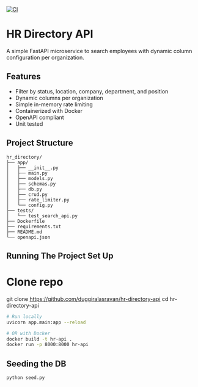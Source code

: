 [![CI](https://github.com/duggiralasravan/hr-directory-api/actions/workflows/ci.yml/badge.svg)](https://github.com/duggiralasravan/hr-directory-api/actions)

# HR Directory API

A simple FastAPI microservice to search employees with dynamic column configuration per organization.

## Features
- Filter by status, location, company, department, and position
- Dynamic columns per organization
- Simple in-memory rate limiting
- Containerized with Docker
- OpenAPI compliant
- Unit tested

## Project Structure
```shell
hr_directory/
├── app/
│   ├── __init__.py
│   ├── main.py
│   ├── models.py
│   ├── schemas.py
│   ├── db.py
│   ├── crud.py
│   ├── rate_limiter.py
│   └── config.py
├── tests/
│   └── test_search_api.py
├── Dockerfile
├── requirements.txt
├── README.md
└── openapi.json
```

## Running The Project Set Up

# Clone repo
git clone https://github.com/duggiralasravan/hr-directory-api
cd hr-directory-api

```bash
# Run locally
uvicorn app.main:app --reload

# OR with Docker
docker build -t hr-api .
docker run -p 8000:8000 hr-api
```

## Seeding the DB

```bash
python seed.py
```
